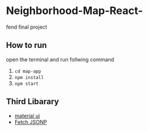 # Neighborhood-Map-React-
fend final project

## How to run

open the terminal and run follwing command
1. `cd map-app`
2. `npm install`
3. `npm start`

## Third Libarary
- [material ui](http://www.material-ui.com/#/)
- [Fetch JSONP](https://github.com/camsong/fetch-jsonp)